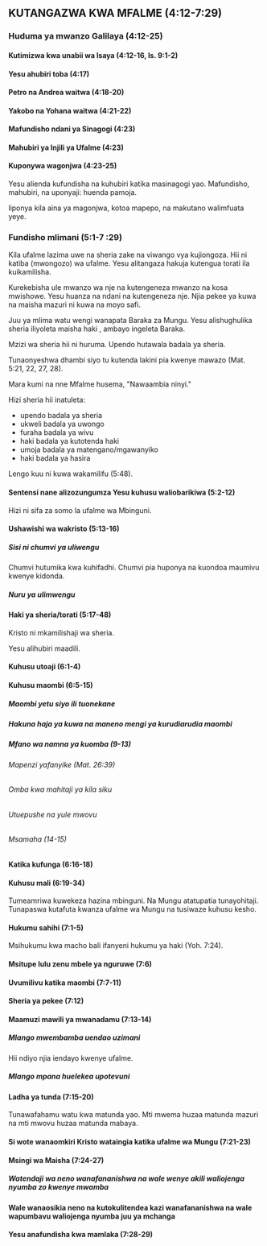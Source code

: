 ## KUTANGAZWA KWA MFALME (4:12-7:29)

### Huduma ya mwanzo Galilaya (4:12-25)

#### Kutimizwa kwa unabii wa Isaya (4:12-16, Is. 9:1-2)

#### Yesu ahubiri toba (4:17)

#### Petro na Andrea waitwa (4:18-20)

#### Yakobo na Yohana waitwa (4:21-22)

#### Mafundisho ndani ya Sinagogi (4:23)

#### Mahubiri ya Injili ya Ufalme (4:23)

#### Kuponywa wagonjwa (4:23-25)

Yesu alienda kufundisha na kuhubiri katika masinagogi yao. Mafundisho, mahubiri, na uponyaji: huenda pamoja.

liponya kila aina ya magonjwa, kotoa mapepo, na makutano walimfuata yeye.

### Fundisho mlimani (5:1-7 :29)

Kila ufalme lazima uwe na sheria zake na viwango vya kujiongoza. Hii ni katiba (mwongozo) wa ufalme.  Yesu alitangaza hakuja kutengua torati ila kuikamilisha.

Kurekebisha ule mwanzo wa nje na kutengeneza mwanzo na kosa mwishowe. Yesu huanza na ndani na kutengeneza nje. Njia pekee ya kuwa na maisha mazuri ni kuwa na moyo safi.

Juu ya mlima watu wengi wanapata Baraka za Mungu. Yesu alishughulika sheria iliyoleta maisha haki , ambayo ingeleta Baraka.

Mzizi wa sheria hii ni huruma. Upendo hutawala badala ya sheria.

Tunaonyeshwa dhambi siyo tu kutenda lakini pia kwenye mawazo (Mat. 5:21, 22, 27, 28).

Mara kumi na nne Mfalme husema, "Nawaambia ninyi."
 
Hizi sheria hii inatuleta:

* upendo badala ya sheria
* ukweli badala ya uwongo
* furaha badala ya wivu
* haki badala ya kutotenda haki
* umoja badala ya matengano/mgawanyiko
* haki badala ya hasira

Lengo kuu ni kuwa wakamilifu (5:48).

#### Sentensi nane alizozungumza Yesu kuhusu waliobarikiwa (5:2-12)

Hizi ni sifa za somo la ufalme wa Mbinguni.

#### Ushawishi wa wakristo (5:13-16)

##### Sisi ni chumvi ya uliwengu

Chumvi hutumika kwa kuhifadhi. Chumvi pia huponya na kuondoa maumivu kwenye kidonda.

##### Nuru ya ulimwengu

#### Haki ya sheria/torati (5:17-48)

Kristo ni mkamilishaji wa sheria.

Yesu alihubiri maadili.

#### Kuhusu utoaji (6:1-4)

#### Kuhusu maombi (6:5-15)

##### Maombi yetu siyo ili tuonekane

##### Hakuna haja ya kuwa na maneno mengi ya kurudiarudia maombi

##### Mfano wa namna ya kuomba (9-13)

###### Mapenzi yafanyike (Mat. 26:39)

###### Omba kwa mahitaji ya kila siku

###### Utuepushe na yule mwovu

###### Msamaha (14-15)

#### Katika kufunga (6:16-18)

#### Kuhusu mali (6:19-34)

Tumeamriwa kuwekeza hazina mbinguni. Na Mungu atatupatia tunayohitaji. Tunapaswa kutafuta kwanza ufalme wa Mungu na tusiwaze kuhusu kesho.

#### Hukumu sahihi (7:1-5)

Msihukumu kwa macho bali ifanyeni hukumu ya haki (Yoh. 7:24).

#### Msitupe lulu zenu mbele ya nguruwe (7:6)

#### Uvumilivu katika maombi (7:7-11)

#### Sheria ya pekee (7:12)

#### Maamuzi mawili ya mwanadamu (7:13-14)

##### Mlango mwembamba uendao uzimani

Hii ndiyo njia iendayo kwenye ufalme.

##### Mlango mpana huelekea upotevuni

#### Ladha ya tunda (7:15-20)

Tunawafahamu watu kwa matunda yao. Mti mwema huzaa matunda mazuri na mti mwovu huzaa matunda mabaya.

#### Si wote wanaomkiri Kristo wataingia katika ufalme wa Mungu (7:21-23)

#### Msingi wa Maisha (7:24-27)

##### Watendaji wa neno wanafananishwa na wale wenye akili waliojenga nyumba zo kwenye mwamba

#### Wale wanaosikia neno na kutokulitendea kazi wanafananishwa na wale wapumbavu waliojenga nyumba juu ya mchanga

#### Yesu anafundisha kwa mamlaka (7:28-29)